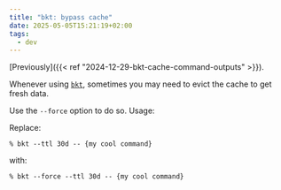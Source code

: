 ```yaml
---
title: "bkt: bypass cache"
date: 2025-05-05T15:21:19+02:00
tags:
  - dev
---
```


[Previously]({{< ref "2024-12-29-bkt-cache-command-outputs" >}}).

Whenever using [`bkt`](https://www.bkt.rs/), sometimes you may need to evict the
cache to get fresh data.

Use the `--force` option to do so. Usage:

Replace:

```shell
% bkt --ttl 30d -- {my cool command}
```

with:

```shell
% bkt --force --ttl 30d -- {my cool command}
```
